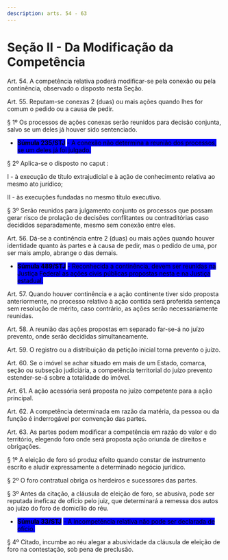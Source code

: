 ```yaml
---
description: arts. 54 - 63
---
```


# Seção II - Da Modificação da Competência

Art. 54. A competência relativa poderá modificar-se pela conexão ou pela continência, observado o disposto nesta Seção.

Art. 55. Reputam-se conexas 2 (duas) ou mais ações quando lhes for comum o pedido ou a causa de pedir.

§ 1º Os processos de ações conexas serão reunidos para decisão conjunta, salvo se um deles já houver sido sentenciado.

* <mark style="background-color:blue;">**Súmula 235/STJ**</mark> <mark style="background-color:blue;"></mark><mark style="background-color:blue;">- A conexão não determina a reunião dos processos, se um deles já foi julgado.</mark>

§ 2º Aplica-se o disposto no caput :

I - à execução de título extrajudicial e à ação de conhecimento relativa ao mesmo ato jurídico;

II - às execuções fundadas no mesmo título executivo.

§ 3º Serão reunidos para julgamento conjunto os processos que possam gerar risco de prolação de decisões conflitantes ou contraditórias caso decididos separadamente, mesmo sem conexão entre eles.

Art. 56. Dá-se a continência entre 2 (duas) ou mais ações quando houver identidade quanto às partes e à causa de pedir, mas o pedido de uma, por ser mais amplo, abrange o das demais.

* <mark style="background-color:blue;">**Súmula 489/STJ**</mark> <mark style="background-color:blue;"></mark><mark style="background-color:blue;">- Reconhecida a continência, devem ser reunidas na Justiça Federal as ações civis públicas propostas nesta e na Justiça estadual.</mark>

Art. 57. Quando houver continência e a ação continente tiver sido proposta anteriormente, no processo relativo à ação contida será proferida sentença sem resolução de mérito, caso contrário, as ações serão necessariamente reunidas.

Art. 58. A reunião das ações propostas em separado far-se-á no juízo prevento, onde serão decididas simultaneamente.

Art. 59. O registro ou a distribuição da petição inicial torna prevento o juízo.

Art. 60. Se o imóvel se achar situado em mais de um Estado, comarca, seção ou subseção judiciária, a competência territorial do juízo prevento estender-se-á sobre a totalidade do imóvel.

Art. 61. A ação acessória será proposta no juízo competente para a ação principal.

Art. 62. A competência determinada em razão da matéria, da pessoa ou da função é inderrogável por convenção das partes.

Art. 63. As partes podem modificar a competência em razão do valor e do território, elegendo foro onde será proposta ação oriunda de direitos e obrigações.

§ 1º A eleição de foro só produz efeito quando constar de instrumento escrito e aludir expressamente a determinado negócio jurídico.

§ 2º O foro contratual obriga os herdeiros e sucessores das partes.

§ 3º Antes da citação, a cláusula de eleição de foro, se abusiva, pode ser reputada ineficaz de ofício pelo juiz, que determinará a remessa dos autos ao juízo do foro de domicílio do réu.

* <mark style="background-color:blue;">**Súmula 33/STJ**</mark> <mark style="background-color:blue;"></mark><mark style="background-color:blue;">- A incompetência relativa não pode ser declarada de ofício.</mark>

§ 4º Citado, incumbe ao réu alegar a abusividade da cláusula de eleição de foro na contestação, sob pena de preclusão.
